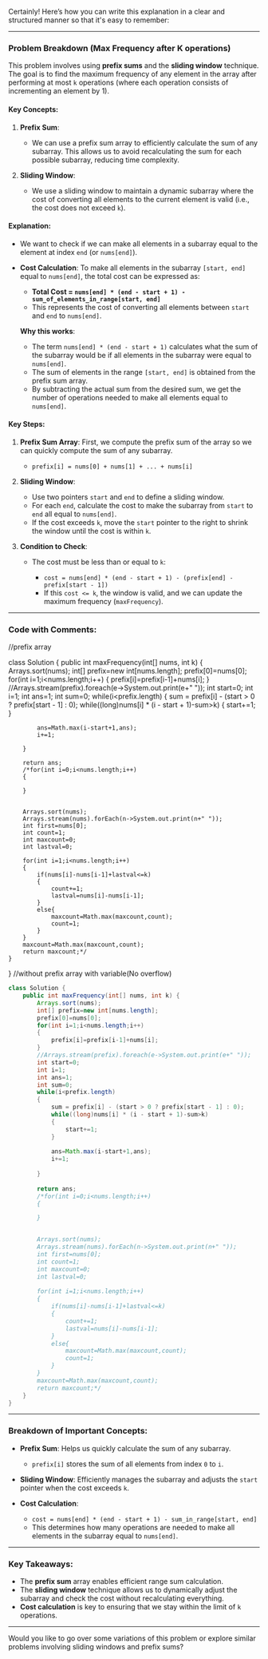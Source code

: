 Certainly! Here’s how you can write this explanation in a clear and structured manner so that it's easy to remember:

---

### Problem Breakdown (Max Frequency after K operations)

This problem involves using **prefix sums** and the **sliding window** technique. The goal is to find the maximum frequency of any element in the array after performing at most `k` operations (where each operation consists of incrementing an element by 1).

#### Key Concepts:

1. **Prefix Sum**:

   * We can use a prefix sum array to efficiently calculate the sum of any subarray. This allows us to avoid recalculating the sum for each possible subarray, reducing time complexity.
2. **Sliding Window**:

   * We use a sliding window to maintain a dynamic subarray where the cost of converting all elements to the current element is valid (i.e., the cost does not exceed `k`).

#### Explanation:

* We want to check if we can make all elements in a subarray equal to the element at index `end` (or `nums[end]`).
* **Cost Calculation**: To make all elements in the subarray `[start, end]` equal to `nums[end]`, the total cost can be expressed as:

  * **Total Cost = `nums[end] * (end - start + 1) - sum_of_elements_in_range[start, end]`**
  * This represents the cost of converting all elements between `start` and `end` to `nums[end]`.

  **Why this works**:

  * The term `nums[end] * (end - start + 1)` calculates what the sum of the subarray would be if all elements in the subarray were equal to `nums[end]`.
  * The sum of elements in the range `[start, end]` is obtained from the prefix sum array.
  * By subtracting the actual sum from the desired sum, we get the number of operations needed to make all elements equal to `nums[end]`.

#### Key Steps:

1. **Prefix Sum Array**: First, we compute the prefix sum of the array so we can quickly compute the sum of any subarray.

   * `prefix[i] = nums[0] + nums[1] + ... + nums[i]`

2. **Sliding Window**:

   * Use two pointers `start` and `end` to define a sliding window.
   * For each `end`, calculate the cost to make the subarray from `start` to `end` all equal to `nums[end]`.
   * If the cost exceeds `k`, move the `start` pointer to the right to shrink the window until the cost is within `k`.

3. **Condition to Check**:

   * The cost must be less than or equal to `k`:

     * `cost = nums[end] * (end - start + 1) - (prefix[end] - prefix[start - 1])`
     * If this `cost <= k`, the window is valid, and we can update the maximum frequency (`maxFrequency`).

---

### Code with Comments:
//prefix array


class Solution {
    public int maxFrequency(int[] nums, int k) {
        Arrays.sort(nums);
        int[] prefix=new int[nums.length];
        prefix[0]=nums[0];
        for(int i=1;i<nums.length;i++)
        {
            prefix[i]=prefix[i-1]+nums[i];
        }
        //Arrays.stream(prefix).foreach(e->System.out.print(e+" "));
        int start=0;
        int i=1;
        int ans=1;
        int sum=0;
        while(i<prefix.length)
        {
            sum = prefix[i] - (start > 0 ? prefix[start - 1] : 0);
            while((long)nums[i] * (i - start + 1)-sum>k)
            {
                start+=1;
            }
            
            ans=Math.max(i-start+1,ans);
            i+=1;
           
        }
        
        return ans;
        /*for(int i=0;i<nums.length;i++)
        {

        }


        Arrays.sort(nums);
        Arrays.stream(nums).forEach(n->System.out.print(n+" ")); 
        int first=nums[0];
        int count=1;
        int maxcount=0;
        int lastval=0;
        
        for(int i=1;i<nums.length;i++)
        {
            if(nums[i]-nums[i-1]+lastval<=k)
            {
                count+=1;
                lastval=nums[i]-nums[i-1];
            }
            else{
                maxcount=Math.max(maxcount,count);
                count=1;
            }
        }
        maxcount=Math.max(maxcount,count);
        return maxcount;*/
    }
}
//without prefix array with variable(No overflow)
```java
class Solution {
    public int maxFrequency(int[] nums, int k) {
        Arrays.sort(nums);
        int[] prefix=new int[nums.length];
        prefix[0]=nums[0];
        for(int i=1;i<nums.length;i++)
        {
            prefix[i]=prefix[i-1]+nums[i];
        }
        //Arrays.stream(prefix).foreach(e->System.out.print(e+" "));
        int start=0;
        int i=1;
        int ans=1;
        int sum=0;
        while(i<prefix.length)
        {
            sum = prefix[i] - (start > 0 ? prefix[start - 1] : 0);
            while((long)nums[i] * (i - start + 1)-sum>k)
            {
                start+=1;
            }
            
            ans=Math.max(i-start+1,ans);
            i+=1;
           
        }
        
        return ans;
        /*for(int i=0;i<nums.length;i++)
        {

        }


        Arrays.sort(nums);
        Arrays.stream(nums).forEach(n->System.out.print(n+" ")); 
        int first=nums[0];
        int count=1;
        int maxcount=0;
        int lastval=0;
        
        for(int i=1;i<nums.length;i++)
        {
            if(nums[i]-nums[i-1]+lastval<=k)
            {
                count+=1;
                lastval=nums[i]-nums[i-1];
            }
            else{
                maxcount=Math.max(maxcount,count);
                count=1;
            }
        }
        maxcount=Math.max(maxcount,count);
        return maxcount;*/
    }
}
```

---

### Breakdown of Important Concepts:

* **Prefix Sum**: Helps us quickly calculate the sum of any subarray.

  * `prefix[i]` stores the sum of all elements from index `0` to `i`.

* **Sliding Window**: Efficiently manages the subarray and adjusts the `start` pointer when the cost exceeds `k`.

* **Cost Calculation**:

  * `cost = nums[end] * (end - start + 1) - sum_in_range[start, end]`
  * This determines how many operations are needed to make all elements in the subarray equal to `nums[end]`.

---

### Key Takeaways:

* The **prefix sum** array enables efficient range sum calculation.
* The **sliding window** technique allows us to dynamically adjust the subarray and check the cost without recalculating everything.
* **Cost calculation** is key to ensuring that we stay within the limit of `k` operations.

---

Would you like to go over some variations of this problem or explore similar problems involving sliding windows and prefix sums?

